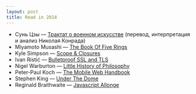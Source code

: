 ```yaml
---
layout: post
title: Read in 2014
---
```


* Сунь Цзы — [Трактат о военном искусстве](http://azbooka.ru/book/18670.shtml) (перевод, интерпретация и анализ Николая Конрада)
* Miyamoto Musashi — [The Book Of Five Rings](http://www.amazon.com/Book-Five-Rings-Miyamoto-Musashi/dp/1590302486)
* Kyle Simpson — [Scope & Closures](http://www.amazon.com/You-Dont-Know-JS-Closures/dp/1449335586)
* Ivan Ristić — [Bulletproof SSL and TLS](https://www.feistyduck.com/books/bulletproof-ssl-and-tls/)
* Nigel Warburton — [Little History of Philosophy](http://www.amazon.com/Little-History-Philosophy-Nigel-Warburton/dp/0300152086)
* Peter-Paul Koch — [The Mobile Web Handbook](https://shop.smashingmagazine.com/mobile-web-handbook.html)
* Stephen King — [Under The Dome](http://www.amazon.com/Under-Dome-Novel-Stephen-King/dp/1476735476)
* Reginald Braithwaite — [Javascript Allonge](https://leanpub.com/javascript-allonge)
